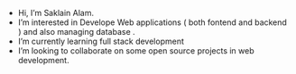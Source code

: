 -  Hi, I’m Saklain Alam.
-  I’m interested in Develope Web applications ( both fontend and backend ) and also managing database . 
-  I’m currently learning full stack development 
-  I’m looking to collaborate on some open source projects in web development.

<!---
Arctic63/Arctic63 is a ✨ special ✨ repository because its `README.md` (this file) appears on your GitHub profile.
You can click the Preview link to take a look at your changes.
--->

